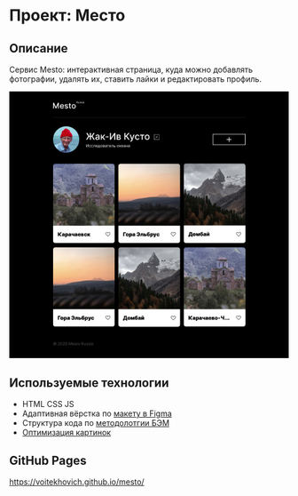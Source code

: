 # Проект: Место

## Описание

Сервис Mesto: интерактивная страница, куда можно добавлять фотографии, удалять их, ставить лайки и редактировать профиль.

![Проект: Место](./images/preview.jpg)

## Используемые технологии

* HTML CSS JS
* Адаптивная вёрстка по [макету в Figma](https://www.figma.com/file/2cn9N9jSkmxD84oJik7xL7/JavaScript.-Sprint-4?node-id=0%3A1)
* Структура кода по [методолотгии БЭМ](https://ru.bem.info/methodology/)
* [Оптимизация картинок](https://tinypng.com/)

## GitHub Pages
https://voitekhovich.github.io/mesto/